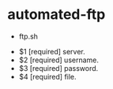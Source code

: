 # automated-ftp

* ftp.sh  
 - $1 [required] server.  
 - $2 [required] username.  
 - $3 [required] password.  
 - $4 [required] file.  
